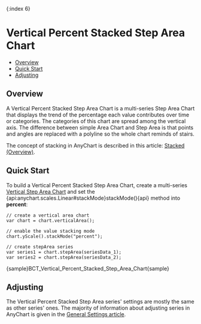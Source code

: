 {:index 6}
# Vertical Percent Stacked Step Area Chart

* [Overview](#overview)
* [Quick Start](#quick_start)
* [Adjusting](#adjusting)

## Overview

A Vertical Percent Stacked Step Area Chart is a multi-series Step Area Chart that displays the trend of the percentage each value contributes over time or categories. The categories of this chart are spread among the vertical axis. The difference between simple Area Chart and Step Area is that points and angles are replaced with a polyline so the whole chart reminds of stairs.

The concept of stacking in AnyChart is described in this article: [Stacked (Overview)](../Overview).

## Quick Start

To build a Vertical Percent Stacked Step Area Chart, create a multi-series [Vertical Step Area Chart](../../Vertical/Step_Area_Chart) and set the {api:anychart.scales.Linear#stackMode}stackMode(){api} method into <strong>percent</strong>:

```
// create a vertical area chart
var chart = chart.verticalArea();

// enable the value stacking mode
chart.yScale().stackMode("percent");

// create stepArea series
var series1 = chart.stepArea(seriesData_1);
var series2 = chart.stepArea(seriesData_2);
```

{sample}BCT\_Vertical\_Percent\_Stacked\_Step\_Area\_Chart{sample}

## Adjusting

The Vertical Percent Stacked Step Area series' settings are mostly the same as other series' ones. The majority of information about adjusting series in AnyChart is given in the [General Settings article](../../General_Settings).